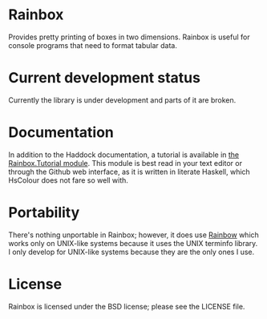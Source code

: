 Rainbox
=======

Provides pretty printing of boxes in two dimensions.  Rainbox is
useful for console programs that need to format tabular data.

Current development status
==========================

Currently the library is under development and parts of it are
broken.

Documentation
=============

In addition to the Haddock documentation, a tutorial is available in
[the Rainbox.Tutorial module](lib/Rainbox/Tutorial.lhs).  This
module is best read in your text editor or through the Github web
interface, as it is written in literate Haskell, which HsColour does
not fare so well with.

Portability
===========

There's nothing unportable in Rainbox; however, it does use
[Rainbow](http://hackage.haskell.org/package/rainbow) which works
only on UNIX-like systems because it uses the UNIX terminfo library.
I only develop for UNIX-like systems because they are the only ones
I use.

License
=======

Rainbox is licensed under the BSD license; please see the LICENSE
file.
